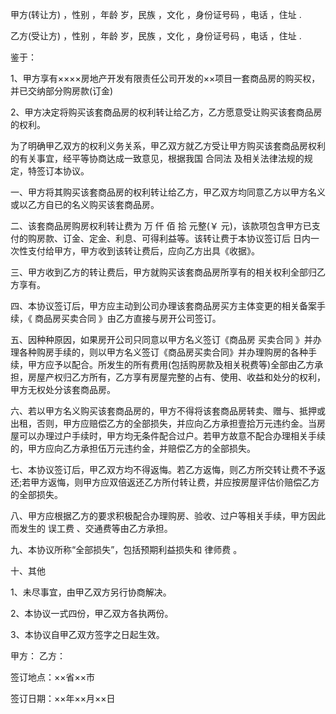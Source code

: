 
 


甲方(转让方) ，性别 ，年龄 岁，民族 ，文化 ，身份证号码 ，电话 ，住址 .


乙方(受让方) ，性别 ，年龄 岁，民族 ，文化 ，身份证号码 ，电话 ，住址 .


鉴于：


1、甲方享有××××房地产开发有限责任公司开发的××项目一套商品房的购买权，并已交纳部分购房款(订金)


2、甲方决定将购买该套商品房的权利转让给乙方，乙方愿意受让购买该套商品房的权利。


为了明确甲乙双方的权利义务关系，甲乙双方就乙方受让甲方购买该套商品房权利的有关事宜，经平等协商达成一致意见，根据我国
合同法
及相关法律法规的规定，特签订本协议。


一、甲方将其购买该套商品房的权利转让给乙方，甲乙双方均同意乙方以甲方名义或以乙方自已的名义购买该套商品房。


二、该套商品房购房权利转让费为 万 仟 佰 拾 元整(￥ 元)，该款项包含甲方已支付的购房款、订金、定金、利息、可得利益等。该转让费于本协议签订后 日内一次性支付给甲方，甲方收到该转让费后，应向乙方出具《收据》。


三、甲方收到乙方的转让费后，甲方就购买该套商品房所享有的相关权利全部归乙方享有。


四、本协议签订后，甲方应主动到公司办理该套商品房买方主体变更的相关备案手续，《
商品房买卖合同
》由乙方直接与房开公司签订。


五、因种种原因，如果房开公司只同意以甲方名义签订《商品房
买卖合同
》并办理各种购房手续的，则以甲方名义签订《商品房买卖合同》并办理购房的各种手续，甲方应予以配合。所发生的所有费用(包括购房款及相关税费等)全部由乙方承担，房屋产权归乙方所有，乙方享有房屋完整的占有、使用、收益和处分的权利，甲方无权处分该套商品房。


六、若以甲方名义购买该套商品房的，甲方不得将该套商品房转卖、赠与、抵押或出租，否则，甲方应赔偿乙方的全部损失，并应向乙方承担壹拾万元违约金。当房屋可以办理过户手续时，甲方均无条件配合过户。若甲方故意不配合办理相关手续的，甲方应向乙方承担伍万元违约金，并赔偿乙方的全部损失。


七、本协议签订后，甲乙双方均不得返悔。若乙方返悔，则乙方所交转让费不予返还;若甲方返悔，则甲方应双倍返还乙方所付转让费，并应按房屋评估价赔偿乙方的全部损失。


八、甲方应根据乙方的要求积极配合办理购房、验收、过户等相关手续，甲方因此而发生的
误工费
、交通费等由乙方承担。


九、本协议所称“全部损失”，包括预期利益损失和
律师费
。


十、其他


1、未尽事宜，由甲乙双方另行协商解决。


2、本协议一式四份，甲乙双方各执两份。


3、本协议自甲乙双方签字之日起生效。


甲方： 乙方：


签订地点：××省××市


签订日期：××年××月××日
 


 

 
 
 
 
 
  


  
 

  


  


  
 
 
 
 

